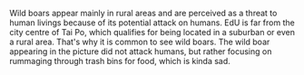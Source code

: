 Wild boars appear mainly in rural areas and are perceived as a threat to human livings because of its potential attack on humans. EdU is far from the city centre of Tai Po, which qualifies for being located in a suburban or even a rural area. That's why it is common to see wild boars. The wild boar appearing in the picture did not attack humans, but rather focusing on rummaging through trash bins for food, which is kinda sad.